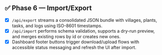 ## ✅ Phase 6 — Import/Export

- [x] `/api/export` streams a consolidated JSON bundle with villages, plants, tasks, and logs using ISO-8601 timestamps.
- [x] `/api/import` performs schema validation, supports a dry-run preview, and merges existing rows by id or creates new ones.
- [x] Dashboard footer buttons trigger download/upload flows with accessible status messaging and refresh the UI after import.
